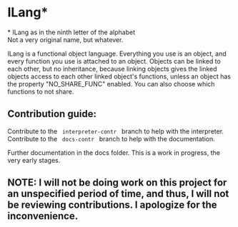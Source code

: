# ILang\*

\* ILang as in the ninth letter of the alphabet <br>
Not a very original name,  but whatever.

ILang is a functional object language. Everything you use is an object, and every function you use is attached to an 
object. Objects can be linked to each other, but no inheritance, because linking objects gives the linked objects access to each
other linked object's functions, unless an object has the property "NO_SHARE_FUNC" enabled. You can also choose which functions to
not share.
<br>

Contribution guide:
------
Contribute to the <code> interpreter-contr </code> branch to help with the interpreter.
Contribute to the <code> docs-contr </code> branch to help with the documentation.

Further documentation in the docs folder.
This is a work in progress, the very early stages.

## NOTE: I will not be doing work on this project for an unspecified period of time, and thus, I will not be reviewing contributions. I apologize for the inconvenience.
